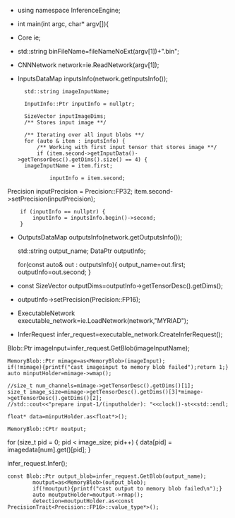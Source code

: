 - using namespace InferenceEngine;

- int main(int argc, char* argv[]){

- Core ie;

- std::string binFileName=fileNameNoExt(argv[1])+".bin";

- CNNNetwork network=ie.ReadNetwork(argv[1]);

- InputsDataMap inputsInfo(network.getInputsInfo());

        std::string imageInputName;

        InputInfo::Ptr inputInfo = nullptr;

        SizeVector inputImageDims;
        /** Stores input image **/

        /** Iterating over all input blobs **/
        for (auto & item : inputsInfo) {
            /** Working with first input tensor that stores image **/
            if (item.second->getInputData()->getTensorDesc().getDims().size() == 4) {
		imageInputName = item.first;

                inputInfo = item.second;

Precision inputPrecision = Precision::FP32;
item.second->setPrecision(inputPrecision);

        if (inputInfo == nullptr) {
            inputInfo = inputsInfo.begin()->second;
        }

- OutputsDataMap outputsInfo(network.getOutputsInfo());

	std::string output_name;
	DataPtr outputInfo;

	for(const auto& out : outputsInfo){
		output_name=out.first;
		outputInfo=out.second;
	}
- const SizeVector outputDims=outputInfo->getTensorDesc().getDims();

- outputInfo->setPrecision(Precision::FP16);

- ExecutableNetwork executable_network=ie.LoadNetwork(network,"MYRIAD");

- InferRequest infer_request=executable_network.CreateInferRequest();

Blob::Ptr imageInput=infer_request.GetBlob(imageInputName);

	MemoryBlob::Ptr mimage=as<MemoryBlob>(imageInput);
	if(!mimage){printf("cast imageinput to memory blob failed");return 1;}
	auto minputHolder=mimage->wmap();

	//size_t num_channels=mimage->getTensorDesc().getDims()[1];
	size_t image_size=mimage->getTensorDesc().getDims()[3]*mimage->getTensorDesc().getDims()[2];
	//std::cout<<"prepare input-1/(inputholder): "<<clock()-st<<std::endl;
	
	float* data=minputHolder.as<float*>();

	MemoryBlob::CPtr moutput;

for (size_t pid = 0; pid < image_size; pid++) 
	    {
                    data[pid] = imagedata[num].get()[pid];
 }

infer_request.Infer();
```
const Blob::Ptr output_blob=infer_request.GetBlob(output_name);
		moutput=as<MemoryBlob>(output_blob);
		if(!moutput){printf("cast output to memory blob failed\n");}
		auto moutputHolder=moutput->rmap();
		detection=moutputHolder.as<const PrecisionTrait<Precision::FP16>::value_type*>();
```
